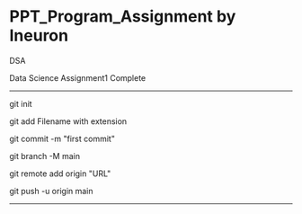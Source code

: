 # PPT_Program_Assignment by Ineuron

DSA

Data Science Assignment1 Complete


************************************************************************************

git init

git add Filename with extension


git commit -m "first commit"


git branch -M main

git remote add origin "URL"


git push -u origin main

************************************************************************************
